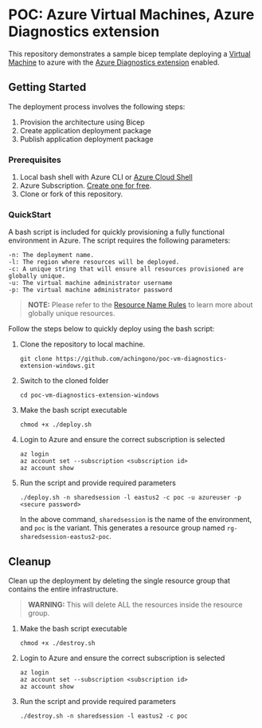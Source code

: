# POC: Azure Virtual Machines, Azure Diagnostics extension

This repository demonstrates a sample bicep template deploying a [Virtual Machine](https://azure.microsoft.com/en-us/products/virtual-machines/) to azure with the [Azure Diagnostics extension](https://learn.microsoft.com/en-us/azure/azure-monitor/agents/diagnostics-extension-overview) enabled.

## Getting Started

The deployment process involves the following steps:
1. Provision the architecture using Bicep
1. Create application deployment package
1. Publish application deployment package

### Prerequisites

1. Local bash shell with Azure CLI or [Azure Cloud Shell](https://ms.portal.azure.com/#cloudshell/)
1. Azure Subscription. [Create one for free](https://azure.microsoft.com/free/).
1. Clone or fork of this repository.

### QuickStart

A bash script is included for quickly provisioning a fully functional environment in Azure. The script requires the following parameters:

```
-n: The deployment name.
-l: The region where resources will be deployed.
-c: A unique string that will ensure all resources provisioned are globally unique.
-u: The virtual machine administrator username
-p: The virtual machine administrator password
```
> **NOTE:** Please refer to the [Resource Name Rules](https://learn.microsoft.com/azure/azure-resource-manager/management/resource-name-rules#microsoftweb) to learn more about globally unique resources.

Follow the steps below to quickly deploy using the bash script:

1. Clone the repository to local machine.
    ```
    git clone https://github.com/achingono/poc-vm-diagnostics-extension-windows.git
    ```
1. Switch to the cloned folder
    ```
    cd poc-vm-diagnostics-extension-windows
    ```

1. Make the bash script executable
    ```
    chmod +x ./deploy.sh
    ```

1. Login to Azure and ensure the correct subscription is selected
    ```
    az login
    az account set --subscription <subscription id>
    az account show
    ```

1. Run the script and provide required parameters
    ```
    ./deploy.sh -n sharedsession -l eastus2 -c poc -u azureuser -p <secure password>
    ```
    In the above command, `sharedsession` is the name of the environment, and `poc` is the variant. This generates a resource group named `rg-sharedsession-eastus2-poc`.

## Cleanup

Clean up the deployment by deleting the single resource group that contains the entire infrastructure.

> **WARNING:** This will delete ALL the resources inside the resource group.

1. Make the bash script executable
    ```
    chmod +x ./destroy.sh
    ```

2. Login to Azure and ensure the correct subscription is selected
    ```
    az login
    az account set --subscription <subscription id>
    az account show
    ```

3. Run the script and provide required parameters
    ```
    ./destroy.sh -n sharedsession -l eastus2 -c poc
    ```